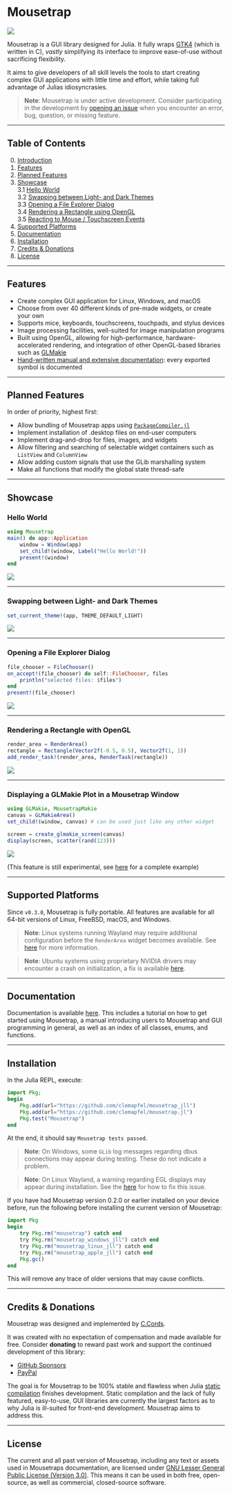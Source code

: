 # Mousetrap

![](docs/src/assets/banner.png)

Mousetrap is a GUI library designed for Julia. It fully wraps [GTK4](https://docs.gtk.org/gtk4/) (which is written in C), *vastly* simplifying its interface to improve ease-of-use without sacrificing flexibility.

It aims to give developers of all skill levels the tools to start creating complex GUI applications with little time and effort, while taking full advantage of Julias idiosyncrasies.

> **Note**: Mousetrap is under active development. Consider participating in the development by [opening an issue](https://github.com/clemapfel/mousetrap.jl) when you encounter an error, bug, question, or missing feature.

---

## Table of Contents
0. [Introduction](https://github.com/Clemapfel/mousetrap.jl)<br>
1. [Features](#features)<br>
2. [Planned Features](#planned-features)<br>
3. [Showcase](#showcase)<br>
3.1 [Hello World](#hello-world)<br>
3.2 [Swapping between Light- and Dark Themes](#swapping-between-light--and-dark-themes)<br>
3.3 [Opening a File Explorer Dialog](#opening-a-file-explorer-dialog)<br>
3.4 [Rendering a Rectangle using OpenGL](#rendering-a-rectangle-with-opengl)<br>
3.5 [Reacting to Mouse / Touchscreen Events](#reacting-to-mouse--touchscreen-presses)<br>
4. [Supported Platforms](#supported-platforms)<br>
6. [Documentation](#documentation)<br>
5. [Installation](#installation)<br>
7. [Credits & Donations](#credits--donations)<br>
8. [License](#license)<br>

---

## Features
+ Create complex GUI application for Linux, Windows, and macOS
+ Choose from over 40 different kinds of pre-made widgets, or create your own
+ Supports mice, keyboards, touchscreens, touchpads, and stylus devices
+ Image processing facilities, well-suited for image manipulation programs
+ Built using OpenGL, allowing for high-performance, hardware-accelerated rendering, and integration of other OpenGL-based libraries such as [GLMakie](https://github.com/MakieOrg/Makie.jl)
+ [Hand-written manual and extensive documentation](https://clemens-cords.com/mousetrap): every exported symbol is documented

---

## Planned Features

In order of priority, highest first:

+ Allow bundling of Mousetrap apps using [`PackageCompiler.jl`](https://github.com/JuliaLang/PackageCompiler.jl)
+ Implement installation of .desktop files on end-user computers
+ Implement drag-and-drop for files, images, and widgets
+ Allow filtering and searching of selectable widget containers such as `ListView` and `ColumnView`
+ Allow adding custom signals that use the GLib marshalling system
+ Make all functions that modify the global state thread-safe

---

## Showcase

### Hello World

```julia
using Mousetrap
main() do app::Application
    window = Window(app)
    set_child!(window, Label("Hello World!"))
    present!(window)
end
```
![](docs/src/assets/readme_hello_world.png)

---

### Swapping between Light- and Dark Themes

```julia
set_current_theme!(app, THEME_DEFAULT_LIGHT) 
```
![](docs/src/assets/light_dark_theme.png)

---

### Opening a File Explorer Dialog

```julia
file_chooser = FileChooser()
on_accept!(file_chooser) do self::FileChooser, files
    println("selected files: $files")
end
present!(file_chooser)
```
![](docs/src/assets/readme_file_chooser.png)

---

### Rendering a Rectangle with OpenGL

```julia
render_area = RenderArea()
rectangle = Rectangle(Vector2f(-0.5, 0.5), Vector2f(1, 1))
add_render_task!(render_area, RenderTask(rectangle))
```
![](docs/src/assets/readme_opengl_rectangle.png)

---

### Displaying a GLMakie Plot in a Mousetrap Window

```julia
using GLMakie, MousetrapMakie
canvas = GLMakieArea()
set_child!(window, canvas) # can be used just like any other widget

screen = create_glmakie_screen(canvas)
display(screen, scatter(rand(123)))
```
![](docs/src/assets/makie_scatter.png)

(This feature is still experimental, see [here](https://github.com/Clemapfel/Mousetrap.jl/blob/main/test/makie_test.jl) for a complete example)

---

## Supported Platforms

Since `v0.3.0`, Mousetrap is fully portable. All features are available for all 64-bit versions of Linux, FreeBSD, macOS, and Windows.

> **Note**: Linux systems running Wayland may require additional configuration before the `RenderArea` widget becomes available. See [here](http://clemens-cords.com/mousetrap/01_manual/09_native_rendering/) for more information.

> **Note**: Ubuntu systems using proprietary NVIDIA drivers may encounter a crash on initialization, a fix is available [here](https://github.com/Clemapfel/Mousetrap.jl/issues/25#issuecomment-1731349366).

---

## Documentation

Documentation is available [here](https://clemens-cords.com/mousetrap). This includes a tutorial on how to get started using Mousetrap, a manual introducing users to Mousetrap and GUI programming in general, as well as an index of all classes, enums, and functions.

---

## Installation

In the Julia REPL, execute:

```julia
import Pkg;
begin
    Pkg.add(url="https://github.com/clemapfel/mousetrap_jll")
    Pkg.add(url="https://github.com/clemapfel/mousetrap.jl")
    Pkg.test("Mousetrap")
end
```

At the end, it should say `Mousetrap tests passed`.

> **Note**: On Windows, some `GLib` log messages regarding dbus connections may appear during testing. These do not indicate a problem.

> **Note**: On Linux Wayland, a warning regarding EGL displays may appear during installation. See the [here](http://clemens-cords.com/mousetrap/01_manual/09_native_rendering/) for how to fix this issue.

If you have had Mousetrap version 0.2.0 or earlier installed on your device before, run the following before installing the current version of Mousetrap:

```julia
import Pkg
begin
    try Pkg.rm("mousetrap") catch end
    try Pkg.rm("mousetrap_windows_jll") catch end
    try Pkg.rm("mousetrap_linux_jll") catch end
    try Pkg.rm("mousetrap_apple_jll") catch end
    Pkg.gc()
end
```

This will remove any trace of older versions that may cause conflicts.

--- 

## Credits & Donations

Mousetrap was designed and implemented by [C.Cords](https://clemens-cords.com).

It was created with no expectation of compensation and made available for free. Consider **donating** to reward past work and support the continued development of this library:
+ [GitHub Sponsors](https://github.com/sponsors/Clemapfel)
+ [PayPal](https://www.paypal.com/donate/?hosted_button_id=8KWF3JTDF8XL2)

The goal is for Mousetrap to be 100% stable and flawless when Julia [static compilation](https://github.com/JuliaLang/PackageCompiler.jl) finishes development. Static compilation and the lack of fully featured, easy-to-use, GUI libraries are currently the largest factors as to why Julia is ill-suited for front-end development. Mousetrap aims to address this.

---

## License

The current and all past version of Mousetrap, including any text or assets used in Mousetraps documentation, are licensed under [GNU Lesser General Public License (Version 3.0)](https://www.gnu.org/licenses/lgpl-3.0.en.html). This means it can be used in both free, open-source, as well as commercial, closed-source software.

